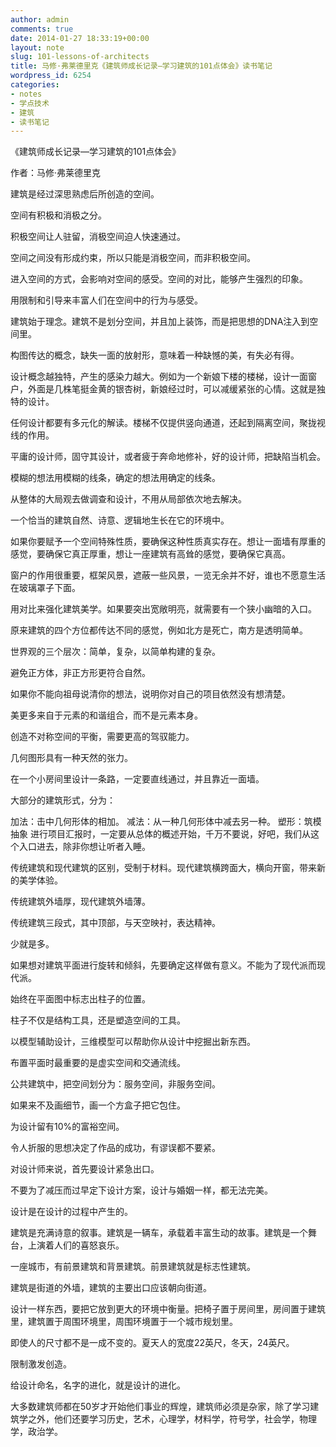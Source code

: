 ```yaml
---
author: admin
comments: true
date: 2014-01-27 18:33:19+00:00
layout: note
slug: 101-lessons-of-architects
title: 马修·弗莱德里克《建筑师成长记录—学习建筑的101点体会》读书笔记
wordpress_id: 6254
categories:
- notes
- 学点技术
- 建筑
- 读书笔记
---
```


《建筑师成长记录—学习建筑的101点体会》

作者：马修·弗莱德里克

建筑是经过深思熟虑后所创造的空间。

空间有积极和消极之分。

积极空间让人驻留，消极空间迫人快速通过。

空间之间没有形成约束，所以只能是消极空间，而非积极空间。

进入空间的方式，会影响对空间的感受。空间的对比，能够产生强烈的印象。

用限制和引导来丰富人们在空间中的行为与感受。

建筑始于理念。建筑不是划分空间，并且加上装饰，而是把思想的DNA注入到空间里。

构图传达的概念，缺失一面的放射形，意味着一种缺憾的美，有失必有得。

设计概念越独特，产生的感染力越大。例如为一个新娘下楼的楼梯，设计一面窗户，外面是几株笔挺金黄的银杏树，新娘经过时，可以减缓紧张的心情。这就是独特的设计。

任何设计都要有多元化的解读。楼梯不仅提供竖向通道，还起到隔离空间，聚拢视线的作用。

平庸的设计师，固守其设计，或者疲于奔命地修补，好的设计师，把缺陷当机会。

模糊的想法用模糊的线条，确定的想法用确定的线条。

从整体的大局观去做调查和设计，不用从局部依次地去解决。

一个恰当的建筑自然、诗意、逻辑地生长在它的环境中。

如果你要赋予一个空间特殊性质，要确保这种性质真实存在。想让一面墙有厚重的感觉，要确保它真正厚重，想让一座建筑有高耸的感觉，要确保它真高。

窗户的作用很重要，框架风景，遮蔽一些风景，一览无余并不好，谁也不愿意生活在玻璃罩子下面。

用对比来强化建筑美学。如果要突出宽敞明亮，就需要有一个狭小幽暗的入口。

原来建筑的四个方位都传达不同的感觉，例如北方是死亡，南方是透明简单。

世界观的三个层次：简单，复杂，以简单构建的复杂。

避免正方体，非正方形更符合自然。

如果你不能向祖母说清你的想法，说明你对自己的项目依然没有想清楚。

美更多来自于元素的和谐组合，而不是元素本身。

创造不对称空间的平衡，需要更高的驾驭能力。

几何图形具有一种天然的张力。

在一个小房间里设计一条路，一定要直线通过，并且靠近一面墙。

大部分的建筑形式，分为：

加法：击中几何形体的相加。
减法：从一种几何形体中减去另一种。
塑形：筑模
抽象
进行项目汇报时，一定要从总体的概述开始，千万不要说，好吧，我们从这个入口进去，除非你想让听者入睡。

传统建筑和现代建筑的区别，受制于材料。现代建筑横跨面大，横向开窗，带来新的美学体验。

传统建筑外墙厚，现代建筑外墙薄。

传统建筑三段式，其中顶部，与天空映衬，表达精神。

少就是多。

如果想对建筑平面进行旋转和倾斜，先要确定这样做有意义。不能为了现代派而现代派。

始终在平面图中标志出柱子的位置。

柱子不仅是结构工具，还是塑造空间的工具。

以模型辅助设计，三维模型可以帮助你从设计中挖掘出新东西。

布置平面时最重要的是虚实空间和交通流线。

公共建筑中，把空间划分为：服务空间，非服务空间。

如果来不及画细节，画一个方盒子把它包住。

为设计留有10%的富裕空间。

令人折服的思想决定了作品的成功，有谬误都不要紧。

对设计师来说，首先要设计紧急出口。

不要为了减压而过早定下设计方案，设计与婚姻一样，都无法完美。

设计是在设计的过程中产生的。

建筑是充满诗意的叙事。建筑是一辆车，承载着丰富生动的故事。建筑是一个舞台，上演着人们的喜怒哀乐。

一座城市，有前景建筑和背景建筑。前景建筑就是标志性建筑。

建筑是街道的外墙，建筑的主要出口应该朝向街道。

设计一样东西，要把它放到更大的环境中衡量。把椅子置于房间里，房间置于建筑里，建筑置于周围环境里，周围环境置于一个城市规划里。

即使人的尺寸都不是一成不变的。夏天人的宽度22英尺，冬天，24英尺。

限制激发创造。

给设计命名，名字的进化，就是设计的进化。

大多数建筑师都在50岁才开始他们事业的辉煌，建筑师必须是杂家，除了学习建筑学之外，他们还要学习历史，艺术，心理学，材料学，符号学，社会学，物理学，政治学。
